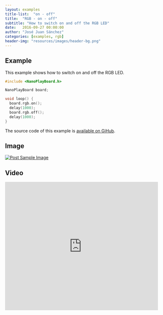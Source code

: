 ```yaml
---
layout: examples
title-list:  "on - off"
title:  "RGB - on - off"
subtitle: "How to switch on and off the RGB LED"
date:   2016-09-27 00:00:00
author: "José Juan Sánchez"
categories: [examples, rgb]
header-img: "resources/images/header-bg.png"
---
```


## Example
This example shows how to switch on and off the RGB LED.

```c++
#include <NanoPlayBoard.h>

NanoPlayBoard board;

void loop() {
  board.rgb.on();
  delay(1000);
  board.rgb.off();
  delay(1000);
}
```

The source code of this example is [available on GiHub][1].

## Image
<a href="#">
    <img class="img-responsive" src="{{ site.baseurl }}/resources/images/bluetooth_beach.jpg" alt="Post Sample Image">
</a>

## Video
<iframe width="100%" height="423" src="https://www.youtube.com/embed/NiuZJAB38TI" frameborder="0" allowfullscreen></iframe>

[1]: https://github.com/josejuansanchez/NanoPlayBoard-Arduino-Library/tree/master/examples